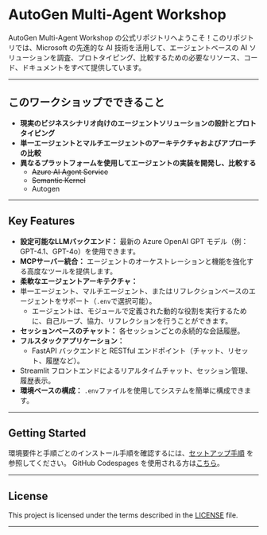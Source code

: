 # AutoGen Multi-Agent Workshop
  
AutoGen Multi-Agent Workshop の公式リポジトリへようこそ！このリポジトリでは、Microsoft の先進的な AI 技術を活用して、エージェントベースの AI ソリューションを調査、プロトタイピング、比較するための必要なリソース、コード、ドキュメントをすべて提供しています。 


---  
  
## このワークショップでできること
  
- **現実のビジネスシナリオ向けのエージェントソリューションの設計とプロトタイピング**
- **単一エージェントとマルチエージェントのアーキテクチャおよびアプローチの比較**
- **異なるプラットフォームを使用してエージェントの実装を開発し、比較する**
  - ~~Azure AI Agent Service~~
  - ~~Semantic Kernel~~
  - Autogen  
  
---  
  
## Key Features  
  
- **設定可能なLLMバックエンド：** 最新の Azure OpenAI GPT モデル（例： GPT-4.1、GPT-4o）を使用できます。
- **MCPサーバー統合：** エージェントのオーケストレーションと機能を強化する高度なツールを提供します。
- **柔軟なエージェントアーキテクチャ：**
- 単一エージェント、マルチエージェント、またはリフレクションベースのエージェントをサポート（`.env`で選択可能）。 
  - エージェントは、モジュールで定義された動的な役割を実行するために、自己ループ、協力、リフレクションを行うことができます。
- **セッションベースのチャット：** 各セッションごとの永続的な会話履歴。
- **フルスタックアプリケーション：**  
  - FastAPI バックエンドと RESTful エンドポイント（チャット、リセット、履歴など）。
- Streamlit フロントエンドによるリアルタイムチャット、セッション管理、履歴表示。
- **環境ベースの構成：** `.env`ファイルを使用してシステムを簡単に構成できます。 
  
---  
  
## Getting Started  
  
環境要件と手順ごとのインストール手順を確認するには、[セットアップ手順](./SETUP.md) を参照してください。 GitHub Codespages を使用される方は[こちら](./SETUP_Codespaces.md)。

---  
  
  
## License  
  
This project is licensed under the terms described in the [LICENSE](./LICENSE) file.  
  
---  